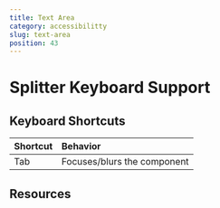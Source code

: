 ```yaml
---
title: Text Area
category: accessibilitty
slug: text-area
position: 43
---
```

# Splitter Keyboard Support

## Keyboard Shortcuts

| Shortcut         | Behavior |
|:-                |:-        |
| Tab              | Focuses/blurs the component |

## Resources
